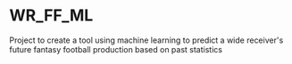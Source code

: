 # WR_FF_ML
Project to create a tool using machine learning to predict a wide receiver's future fantasy football production based on past statistics
